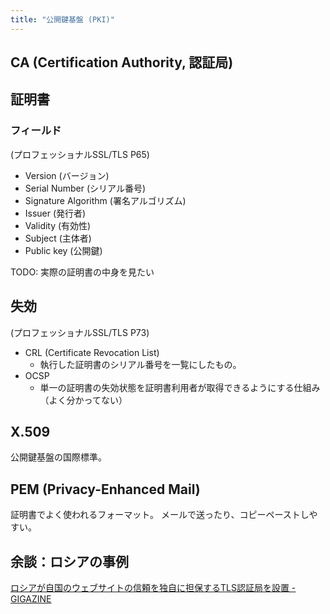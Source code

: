 ```yaml
---
title: "公開鍵基盤 (PKI)"
---
```




## CA (Certification Authority, 認証局)


## 証明書

### フィールド

(プロフェッショナルSSL/TLS P65)

- Version (バージョン)
- Serial Number (シリアル番号)
- Signature Algorithm (署名アルゴリズム)
- Issuer (発行者)
- Validity (有効性)
- Subject (主体者)
- Public key (公開鍵)

TODO: 実際の証明書の中身を見たい


## 失効

(プロフェッショナルSSL/TLS P73)

- CRL (Certificate Revocation List)
    - 執行した証明書のシリアル番号を一覧にしたもの。
- OCSP
    - 単一の証明書の失効状態を証明書利用者が取得できるようにする仕組み（よく分かってない）

## X.509

公開鍵基盤の国際標準。

## PEM (Privacy-Enhanced Mail)

証明書でよく使われるフォーマット。
メールで送ったり、コピーペーストしやすい。


## 余談：ロシアの事例

[ロシアが自国のウェブサイトの信頼を独自に担保するTLS認証局を設置 - GIGAZINE](https://gigazine.net/news/20220311-russia-certificate-authority/)
